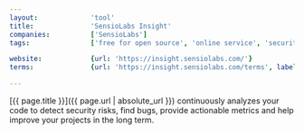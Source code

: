 ```yaml
---
layout:             'tool'
title:              'SensioLabs Insight'
companies:          ['SensioLabs']   
tags:               ['free for open source', 'online service', 'security']

website:            {url: 'https://insight.sensiolabs.com/'}
terms:              {url: 'https://insight.sensiolabs.com/terms', label: 'Terms'}

---
```


[{{ page.title }}]({{ page.url | absolute_url }}) continuously analyzes your code
to detect security risks, find bugs, provide actionable metrics and help improve your projects in the long term.

<!--more--> 
